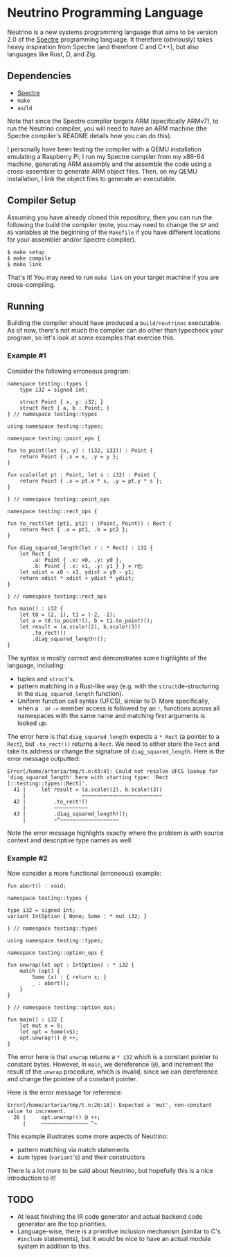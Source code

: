 # Neutrino Programming Language

Neutrino is a new systems programming language that aims to be version 2.0 of the [Spectre](https://github.com/devloop0/spectre-lang) programming language. It therefore (obviously) takes heavy inspiration from Spectre (and therefore C and C++), but also languages like Rust, D, and Zig.

## Dependencies

- [Spectre](https://github.com/devloop0/spectre-lang)
- `make`
- `as`/`ld`

Note that since the Spectre compiler targets ARM (specifically ARMv7), to run the Neutrino compiler, you will need to have an ARM machine (the Spectre compiler's README details how you can do this).

I personally have been testing the compiler with a QEMU installation emulating a Raspberry Pi; I run my Spectre compiler from my x86-64 machine, generating ARM assembly and the assemble the code using a cross-assembler to generate ARM object files. Then, on my QEMU installation, I link the object files to generate an executable.

## Compiler Setup

Assuming you have already cloned this repository, then you can run the following the build the compiler (note, you may need to change the `SP` and `AS` variables at the beginning of the `Makefile` if you have different locations for your assembler and/or Spectre compiler).

```
$ make setup
$ make compile
$ make link
```

That's it! You may need to run `make link` on your target machine if you are cross-compiling.

## Running

Building the compiler should have produced a `build/neutrinoc` executable. As of now, there's not much the compiler can do other than typecheck your program, so let's look at some examples that exercise this.

### Example #1

Consider the following erroneous program:

```
namespace testing::types {
	type i32 = signed int;

	struct Point { x, y: i32; }
	struct Rect { a, b : Point; }
} // namespace testing::types

using namespace testing::types;

namespace testing::point_ops {

fun to_point(let (x, y) : (i32, i32)) : Point {
	return Point { .x = x, .y = y };
}

fun scale(let pt : Point, let s : i32) : Point {
	return Point { .x = pt.x * s, .y = pt.y * s };
}

} // namespace testing::point_ops

namespace testing::rect_ops {

fun to_rect(let (pt1, pt2) : (Point, Point)) : Rect {
	return Rect { .a = pt1, .b = pt2 };
}

fun diag_squared_length(let r : * Rect) : i32 {
	let Rect {
		.a: Point { .x: x0, .y: y0 },
		.b: Point { .x: x1, .y: y1 } } = r@;
	let xdist = x0 - x1, ydist = y0 - y1;
	return xdist * xdist + ydist * ydist;
}

} // namespace testing::rect_ops

fun main() : i32 {
	let t0 = (2, 1), t1 = (-2, -1);
	let a = t0.to_point!(), b = t1.to_point!();
	let result = (a.scale!(2), b.scale!(3))
		.to_rect!()
		.diag_squared_length!();
}
```

The syntax is mostly correct and demonstrates some highlights of the language, including:
- tuples and `struct`'s.
- pattern matching in a Rust-like way (e.g. with the `struct`de-structuring in the `diag_squared_length` function).
- Uniform function call syntax (UFCS), similar to D. More specifically, when a `.` or `->` member access is followed by an `!`, functions across all namespaces with the same name and matching first arguments is looked up.

The error here is that `diag_squared_length` expects a `* Rect` (a pointer to a `Rect`), but `.to_rect!()` returns a `Rect`. We need to either store the `Rect` and take its address or change the signature of `diag_squared_length`. Here is the error message outputted:
```
Error[/home/artoria/tmp/t.n:43:4]: Could not resolve UFCS lookup for 'diag_squared_length' here with starting type: 'Rect [::testing::types::Rect]'.
  41 |     let result = (a.scale!(2), b.scale!(3))
     |                  ~~~~~~~~~~~~~~~~~~~~~~~~~~
  42 |         .to_rect!()
     |         ~~~~~~~~~~~
  43 |         .diag_squared_length!();
     |         ~^~~~~~~~~~~~~~~~~~~~

```

Note the error message highlights exactly where the problem is with source context and descriptive type names as well.

### Example #2

Now consider a more functional (erroneous) example:

```
fun abort() : void;

namespace testing::types {

type i32 = signed int;
variant IntOption { None; Some : * mut i32; }

} // namespace testing::types

using namespace testing::types;

namespace testing::option_ops {

fun unwrap(let opt : IntOption) : * i32 {
	match (opt) {
		Some (x) : { return x; }
		_ : abort();
	}
}

} // namespace testing::option_ops;

fun main() : i32 {
	let mut x = 5;
	let opt = Some(x$);
	opt.unwrap!() @ ++;
}
```

The error here is that `unwrap` returns a `* i32` which is a constant pointer to constant bytes. However, in `main`, we dereference (`@`), and increment the result of the `unwrap` procedure, which is invalid, since we can dereference and change the pointee of a constant pointer.

Here is the error message for reference:
```
Error[/home/artoria/tmp/t.n:26:18]: Expected a 'mut', non-constant value to increment.
  26 |     opt.unwrap!() @ ++;
     |     ~~~~~~~~~~~~~~~ ^~
```

This example illustrates some more aspects of Neutrino:
- pattern matching via match statements
- sum types (`variant`'s) and their constructors

There is a lot more to be said about Neutrino, but hopefully this is a nice introduction to it!

## TODO

- At least finishing the IR code generator and actual backend code generator are the top priorities.
- Language-wise, there is a primitive inclusion mechanism (similar to C's `#include` statements), but it would be nice to have an actual module system in addition to this.
